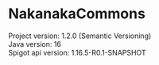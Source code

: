 # NakanakaCommons
Project version: 1.2.0 (Semantic Versioning)<br>
Java version: 16<br>
Spigot api version: 1.16.5-R0.1-SNAPSHOT<br>
